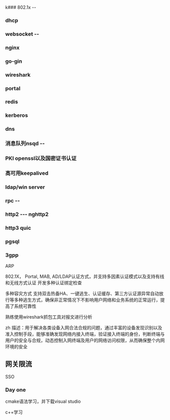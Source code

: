 k### 802.1x --

### dhcp 

### websocket --

### nginx

### go-gin

### wireshark

### portal

### redis

### kerberos

### dns

### 消息队列nsqd --

### PKI  openssl以及国密证书认证

### 高可用keepalived

### ldap/win server

### rpc --

### http2 --- nghttp2

### http3  quic

### pgsql

### 3gpp

ARP

802.1X， Portal, MAB, AD/LDAP认证方式，并支持多因素认证模式以及支持有线和无线方式认证
开发多种认证绑定检查

多种容灾方式
支持双击热备HA、一键逃生、认证缓存、第三方认证源异常自动放行等多种逃生方式，确保非正常情况下不影响用户网络和业务系统的正常运行，提高了系统可靠性


熟练使用wireshark抓包工具对报文进行分析

zh
描述：用于解决各类设备入网合法合规的问题，通过丰富的设备发现识别以及准入控制手段，能够准确发现网络内接入终端，验证接入终端的身份，判断终端与用户的安全与合规，动态控制入网终端及用户的网络访问权限，从而确保整个内网环境的安全


## 网关限流



SSO



### Day one
cmake语法学习，并下载visual studio

c++学习


